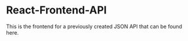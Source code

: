 # React-Frontend-API
This is the frontend for a previously created JSON API that can be found here.
